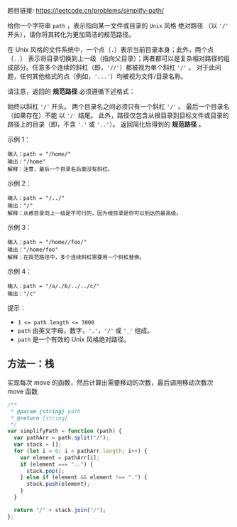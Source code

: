 题目链接: https://leetcode.cn/problems/simplify-path/

给你一个字符串 `path` ，表示指向某一文件或目录的 `Unix` 风格 绝对路径 （以 `'/'` 开头），请你将其转化为更加简洁的规范路径。

在 Unix 风格的文件系统中，一个点（`.`）表示当前目录本身；此外，两个点 （`..`） 表示将目录切换到上一级（指向父目录）；两者都可以是复杂相对路径的组成部分。任意多个连续的斜杠（即，`'//'`）都被视为单个斜杠 `'/'` 。 对于此问题，任何其他格式的点（例如，`'...'`）均被视为文件/目录名称。

请注意，返回的 **规范路径** 必须遵循下述格式：

始终以斜杠 `'/'` 开头。
两个目录名之间必须只有一个斜杠 `'/'` 。
最后一个目录名（如果存在）不能 以 `'/'` 结尾。
此外，路径仅包含从根目录到目标文件或目录的路径上的目录（即，不含 `'.'` 或 `'..'`）。
返回简化后得到的 **规范路径** 。

示例 1：

```
输入：path = "/home/"
输出："/home"
解释：注意，最后一个目录名后面没有斜杠。
```

示例 2：

```
输入：path = "/../"
输出："/"
解释：从根目录向上一级是不可行的，因为根目录是你可以到达的最高级。
```

示例 3：

```
输入：path = "/home//foo/"
输出："/home/foo"
解释：在规范路径中，多个连续斜杠需要用一个斜杠替换。
```

示例 4：

```
输入：path = "/a/./b/../../c/"
输出："/c"
```

提示：

- `1 <= path.length <= 3000`
- `path` 由英文字母，数字，`'.'`，`'/'` 或 `'_'` 组成。
- `path` 是一个有效的 Unix 风格绝对路径。

## 方法一：栈

实现每次 move 的函数，然后计算出需要移动的次数，最后调用移动次数次 move 函数

```javascript
/**
 * @param {string} path
 * @return {string}
 */
var simplifyPath = function (path) {
  var pathArr = path.split("/");
  var stack = [];
  for (let i = 0; i < pathArr.length; i++) {
    var element = pathArr[i];
    if (element === "..") {
      stack.pop();
    } else if (element && element !== ".") {
      stack.push(element);
    }
  }

  return "/" + stack.join("/");
};
```
